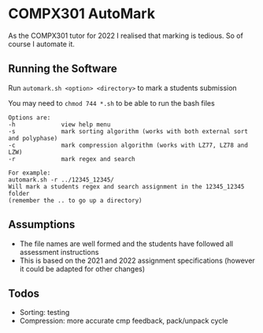 # COMPX301 AutoMark
As the COMPX301 tutor for 2022 I realised that marking is tedious. So of course I automate it.

## Running the Software
Run `automark.sh <option> <directory>` to mark a students submission

You may need to `chmod 744 *.sh` to be able to run the bash files

```
Options are:
-h             view help menu
-s             mark sorting algorithm (works with both external sort and polyphase)
-c             mark compression algorithm (works with LZ77, LZ78 and LZW)
-r             mark regex and search

For example:
automark.sh -r ../12345_12345/
Will mark a students regex and search assignment in the 12345_12345 folder 
(remember the .. to go up a directory)
```

## Assumptions
- The file names are well formed and the students have followed all assessment instructions
- This is based on the 2021 and 2022 assignment specifications (however it could be adapted for other changes)

## Todos
- Sorting: testing
- Compression: more accurate cmp feedback, pack/unpack cycle